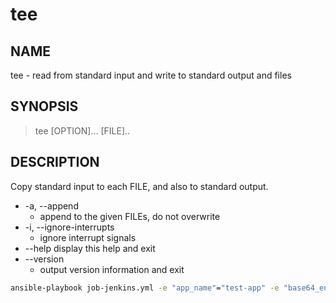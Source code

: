 # tee

## NAME

tee - read from standard input and write to standard output and files

## SYNOPSIS

> tee [OPTION]... [FILE]..

## DESCRIPTION

Copy standard input to each FILE, and also to standard output.

* -a, --append
  * append to the given FILEs, do not overwrite
* -i, --ignore-interrupts
  * ignore interrupt signals
* --help display this help and exit
* --version
  * output version information and exit
  
```bash
ansible-playbook job-jenkins.yml -e "app_name"="test-app" -e "base64_encoded_adhoc_cmd"="justtesting==" -v | tee -a output-test-app.log
```
